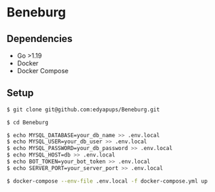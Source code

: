 # Beneburg

## Dependencies

- Go >1.19
- Docker
- Docker Compose

## Setup
```bash
$ git clone git@github.com:edyapups/Beneburg.git

$ cd Beneburg

$ echo MYSQL_DATABASE=your_db_name >> .env.local
$ echo MYSQL_USER=your_db_user >> .env.local
$ echo MYSQL_PASSWORD=your_db_password >> .env.local
$ echo MYSQL_HOST=db >> .env.local
$ echo BOT_TOKEN=your_bot_token >> .env.local
$ echo SERVER_PORT=your_server_port >> .env.local

$ docker-compose --env-file .env.local -f docker-compose.yml up
```